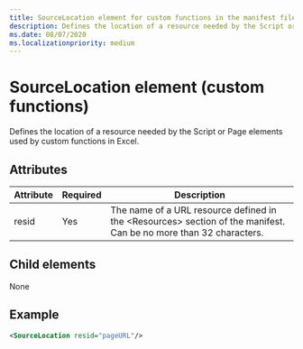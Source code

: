 ```yaml
---
title: SourceLocation element for custom functions in the manifest file
description: Defines the location of a resource needed by the Script or Page elements used by custom functions in Excel.
ms.date: 08/07/2020
ms.localizationpriority: medium
---
```


# SourceLocation element (custom functions)

Defines the location of a resource needed by the Script or Page elements used by custom functions in Excel.

## Attributes

| Attribute | Required | Description                                                                          |
|-----------|----------|--------------------------------------------------------------------------------------|
| resid     | Yes      | The name of a URL resource defined in the &lt;Resources&gt; section of the manifest. Can be no more than 32 characters. |

## Child elements

None

## Example

```xml
<SourceLocation resid="pageURL"/>
```
